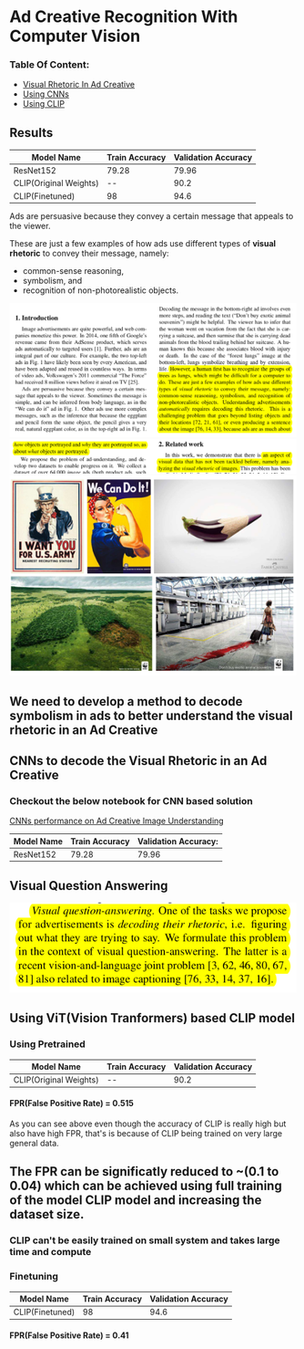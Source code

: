 # Ad Creative Recognition With Computer Vision

### Table Of Content:
* [Visual Rhetoric In Ad Creative](#first-bullet)
* [Using CNNs](#CNN)
* [Using CLIP](#using-vitvision-tranformers-based-clip-model)


## Results

| Model Name | Train Accuracy  | Validation Accuracy |
|----------|----------|----------|
|  ResNet152   | 79.28   | 79.96   |
| CLIP(Original Weights)   | --   | 90.2   |
| CLIP(Finetuned)   | 98   | 94.6   |


<a class="anchor" id="first-bullet"></a>

Ads are persuasive because they convey a certain message that appeals to the viewer.

These are just a few examples of how ads use different types of **visual rhetoric** to convey their message, namely:

- common-sense reasoning,
- symbolism, and
- recognition of non-photorealistic objects.

![Image with Complex Rhetoric Image](paper1.png "Few Images with Complex Rhetoric Image")
![Image with Complex Rhetoric Image](paper2.png "Few Images with Complex Rhetoric Image")
![Image with Complex Rhetoric Image](complex_img.png "Few Images with Complex Rhetoric Image")


<a class="anchor" id="CNN"></a>

## We need to develop a method to decode symbolism in ads to better understand the visual rhetoric in an Ad Creative

## CNNs to decode the Visual Rhetoric in an Ad Creative

### Checkout the below notebook for CNN based solution

[CNNs performance on Ad Creative Image Understanding](ImageUnderstanding.ipynb)

| Model Name | Train Accuracy  | Validation Accuracy: |
|----------|----------|----------|
|  ResNet152   | 79.28   | 79.96   |

## Visual Question Answering
![Image with Complex Rhetoric Image](paper3.png "Few Images with Complex Rhetoric Image")

## Using ViT(Vision Tranformers) based CLIP model

### Using Pretrained
| Model Name | Train Accuracy  | Validation Accuracy |
|----------|----------|----------|
| CLIP(Original Weights)   | --   | 90.2   |

#### FPR(False Positive Rate) = 0.515

As you can see above even though the accuracy of CLIP is really high but also have high FPR, that's is because of CLIP being trained on very large general data.
## The FPR can be significatly reduced to ~(0.1 to 0.04) which can be achieved using full training of the model CLIP model and increasing the dataset size. 
### CLIP can't be easily trained on small system and takes large time and compute


### Finetuning
| Model Name | Train Accuracy  | Validation Accuracy |
|----------|----------|----------|
| CLIP(Finetuned)   | 98   | 94.6   |


#### FPR(False Positive Rate) = 0.41
